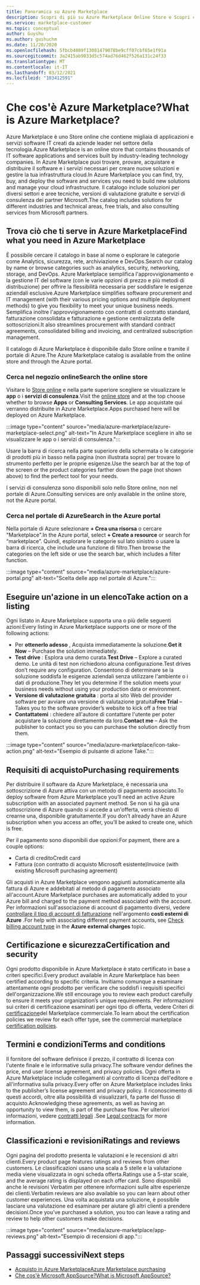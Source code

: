 ```yaml
---
title: Panoramica su Azure Marketplace
description: Scopri di più su Azure Marketplace Online Store e Scopri come trovare e provare software e soluzioni.
ms.service: marketplace-customer
ms.topic: conceptual
author: Guyshu
ms.author: gushuchm
ms.date: 11/20/2020
ms.openlocfilehash: 5fbcb4809f13081479078be9cff07cbf65e1f91a
ms.sourcegitcommit: 3a2415ab9833d5c574ad76d462f526a131c24f33
ms.translationtype: MT
ms.contentlocale: it-IT
ms.lasthandoff: 03/12/2021
ms.locfileid: "103412591"
---
```

# <a name="what-is-azure-marketplace"></a><span data-ttu-id="0d7b3-103">Che cos'è Azure Marketplace?</span><span class="sxs-lookup"><span data-stu-id="0d7b3-103">What is Azure Marketplace?</span></span>

<span data-ttu-id="0d7b3-104">Azure Marketplace è uno Store online che contiene migliaia di applicazioni e servizi software IT creati da aziende leader nel settore della tecnologia.</span><span class="sxs-lookup"><span data-stu-id="0d7b3-104">Azure Marketplace is an online store that contains thousands of IT software applications and services built by industry-leading technology companies.</span></span> <span data-ttu-id="0d7b3-105">In Azure Marketplace puoi trovare, provare, acquistare e distribuire il software e i servizi necessari per creare nuove soluzioni e gestire la tua infrastruttura cloud.</span><span class="sxs-lookup"><span data-stu-id="0d7b3-105">In Azure Marketplace you can find, try, buy, and deploy the software and services you need to build new solutions and manage your cloud infrastructure.</span></span> <span data-ttu-id="0d7b3-106">Il catalogo include soluzioni per diversi settori e aree tecniche, versioni di valutazione gratuite e servizi di consulenza dei partner Microsoft.</span><span class="sxs-lookup"><span data-stu-id="0d7b3-106">The catalog includes solutions for different industries and technical areas, free trials, and also consulting services from Microsoft partners.</span></span>

## <a name="find-what-you-need-in-azure-marketplace"></a><span data-ttu-id="0d7b3-107">Trova ciò che ti serve in Azure Marketplace</span><span class="sxs-lookup"><span data-stu-id="0d7b3-107">Find what you need in Azure Marketplace</span></span>

<span data-ttu-id="0d7b3-108">È possibile cercare il catalogo in base al nome o esplorare le categorie come Analytics, sicurezza, rete, archiviazione e DevOps.</span><span class="sxs-lookup"><span data-stu-id="0d7b3-108">Search our catalog by name or browse categories such as analytics, security, networking, storage, and DevOps.</span></span> <span data-ttu-id="0d7b3-109">Azure Marketplace semplifica l'approvvigionamento e la gestione IT del software (con le varie opzioni di prezzo e più metodi di distribuzione) per offrire la flessibilità necessaria per soddisfare le esigenze aziendali esclusive.</span><span class="sxs-lookup"><span data-stu-id="0d7b3-109">Azure Marketplace simplifies software procurement and IT management (with their various pricing options and multiple deployment methods) to give you flexibility to meet your unique business needs.</span></span> <span data-ttu-id="0d7b3-110">Semplifica inoltre l'approvvigionamento con contratti di contratto standard, fatturazione consolidata e fatturazione e gestione centralizzata delle sottoscrizioni.</span><span class="sxs-lookup"><span data-stu-id="0d7b3-110">It also streamlines procurement with standard contract agreements, consolidated billing and invoicing, and centralized subscription management.</span></span>

<span data-ttu-id="0d7b3-111">Il catalogo di Azure Marketplace è disponibile dallo Store online e tramite il portale di Azure.</span><span class="sxs-lookup"><span data-stu-id="0d7b3-111">The Azure Marketplace catalog is available from the online store and through the Azure portal.</span></span>  

### <a name="search-the-online-store"></a><span data-ttu-id="0d7b3-112">Cerca nel negozio online</span><span class="sxs-lookup"><span data-stu-id="0d7b3-112">Search the online store</span></span>

<span data-ttu-id="0d7b3-113">Visitare lo [Store online](https://azuremarketplace.microsoft.com/) e nella parte superiore scegliere se visualizzare le **app** o i **servizi di consulenza**.</span><span class="sxs-lookup"><span data-stu-id="0d7b3-113">Visit the [online store](https://azuremarketplace.microsoft.com/) and at the top choose whether to browse **Apps** or **Consulting Services**.</span></span> <span data-ttu-id="0d7b3-114">Le app acquistate qui verranno distribuite in Azure Marketplace.</span><span class="sxs-lookup"><span data-stu-id="0d7b3-114">Apps purchased here will be deployed on Azure Marketplace.</span></span>

:::image type="content" source="media/azure-marketplace/azure-marketplace-select.png" alt-text="In Azure Marketplace scegliere in alto se visualizzare le app o i servizi di consulenza.":::

<span data-ttu-id="0d7b3-116">Usare la barra di ricerca nella parte superiore della schermata o le categorie di prodotti più in basso nella pagina (non illustrata sopra) per trovare lo strumento perfetto per le proprie esigenze.</span><span class="sxs-lookup"><span data-stu-id="0d7b3-116">Use the search bar at the top of the screen or the product categories farther down the page (not shown above) to find the perfect tool for your needs.</span></span>

<span data-ttu-id="0d7b3-117">I servizi di consulenza sono disponibili solo nello Store online, non nel portale di Azure.</span><span class="sxs-lookup"><span data-stu-id="0d7b3-117">Consulting services are only available in the online store, not the Azure portal.</span></span>

### <a name="search-in-the-azure-portal"></a><span data-ttu-id="0d7b3-118">Cerca nel portale di Azure</span><span class="sxs-lookup"><span data-stu-id="0d7b3-118">Search in the Azure portal</span></span>

<span data-ttu-id="0d7b3-119">Nella portale di Azure selezionare **+ Crea una risorsa** o cercare "Marketplace".</span><span class="sxs-lookup"><span data-stu-id="0d7b3-119">In the Azure portal, select **+ Create a resource** or search for “marketplace”.</span></span> <span data-ttu-id="0d7b3-120">Quindi, esplorare le categorie sul lato sinistro o usare la barra di ricerca, che include una funzione di filtro.</span><span class="sxs-lookup"><span data-stu-id="0d7b3-120">Then browse the categories on the left side or use the search bar, which includes a filter function.</span></span>

:::image type="content" source="media/azure-marketplace/azure-portal.png" alt-text="Scelta delle app nel portale di Azure.":::

## <a name="take-action-on-a-listing"></a><span data-ttu-id="0d7b3-122">Eseguire un'azione in un elenco</span><span class="sxs-lookup"><span data-stu-id="0d7b3-122">Take action on a listing</span></span>

<span data-ttu-id="0d7b3-123">Ogni listato in Azure Marketplace supporta una o più delle seguenti azioni:</span><span class="sxs-lookup"><span data-stu-id="0d7b3-123">Every listing in Azure Marketplace supports one or more of the following actions:</span></span>

- <span data-ttu-id="0d7b3-124">Per **ottenerlo adesso** , Acquista immediatamente la soluzione.</span><span class="sxs-lookup"><span data-stu-id="0d7b3-124">**Get it Now** – Purchase the solution immediately.</span></span>
- <span data-ttu-id="0d7b3-125">**Test drive** : Esplora una demo curata.</span><span class="sxs-lookup"><span data-stu-id="0d7b3-125">**Test Drive** – Explore a curated demo.</span></span> <span data-ttu-id="0d7b3-126">Le unità di test non richiedono alcuna configurazione.</span><span class="sxs-lookup"><span data-stu-id="0d7b3-126">Test drives don’t require any configuration.</span></span> <span data-ttu-id="0d7b3-127">Consentono di determinare se la soluzione soddisfa le esigenze aziendali senza utilizzare l'ambiente o i dati di produzione.</span><span class="sxs-lookup"><span data-stu-id="0d7b3-127">They let you determine if the solution meets your business needs without using your production data or environment.</span></span>
- <span data-ttu-id="0d7b3-128">**Versione di valutazione gratuita** : porta al sito Web del provider software per avviare una versione di valutazione gratuita</span><span class="sxs-lookup"><span data-stu-id="0d7b3-128">**Free Trial** – Takes you to the software provider’s website to kick off a free trial</span></span>
- <span data-ttu-id="0d7b3-129">**Contattatemi** : chiedere all'autore di contattare l'utente per poter acquistare la soluzione direttamente da loro.</span><span class="sxs-lookup"><span data-stu-id="0d7b3-129">**Contact me** – Ask the publisher to contact you so you can purchase the solution directly from them.</span></span>

:::image type="content" source="media/azure-marketplace/icon-take-action.png" alt-text="Esempio di pulsante di azione Take.":::

## <a name="purchasing-requirements"></a><span data-ttu-id="0d7b3-131">Requisiti di acquisto</span><span class="sxs-lookup"><span data-stu-id="0d7b3-131">Purchasing requirements</span></span>

<span data-ttu-id="0d7b3-132">Per distribuire il software da Azure Marketplace, è necessaria una sottoscrizione di Azure attiva con un metodo di pagamento associato.</span><span class="sxs-lookup"><span data-stu-id="0d7b3-132">To deploy software from Azure Marketplace you’ll need an active Azure subscription with an associated payment method.</span></span> <span data-ttu-id="0d7b3-133">Se non si ha già una sottoscrizione di Azure quando si accede a un'offerta, verrà chiesto di crearne una, disponibile gratuitamente.</span><span class="sxs-lookup"><span data-stu-id="0d7b3-133">If you don’t already have an Azure subscription when you access an offer, you’ll be asked to create one, which is free.</span></span>

<span data-ttu-id="0d7b3-134">Per il pagamento sono disponibili due opzioni:</span><span class="sxs-lookup"><span data-stu-id="0d7b3-134">For payment, there are a couple options:</span></span>  

- <span data-ttu-id="0d7b3-135">Carta di credito</span><span class="sxs-lookup"><span data-stu-id="0d7b3-135">Credit card</span></span>
- <span data-ttu-id="0d7b3-136">Fattura (con contratto di acquisto Microsoft esistente)</span><span class="sxs-lookup"><span data-stu-id="0d7b3-136">Invoice (with existing Microsoft purchasing agreement)</span></span>

<span data-ttu-id="0d7b3-137">Gli acquisti in Azure Marketplace vengono aggiunti automaticamente alla fattura di Azure e addebitati al metodo di pagamento associato all'account.</span><span class="sxs-lookup"><span data-stu-id="0d7b3-137">Azure Marketplace purchases are automatically added to your Azure bill and charged to the payment method associated with the account.</span></span> <span data-ttu-id="0d7b3-138">Per informazioni sull'associazione di account di pagamento diversi, vedere [controllare il tipo di account di fatturazione](/azure/cost-management-billing/understand/understand-azure-marketplace-charges#check-billing-account-type) nell'argomento **costi esterni di Azure** .</span><span class="sxs-lookup"><span data-stu-id="0d7b3-138">For help with associating different payment accounts, see [Check billing account type](/azure/cost-management-billing/understand/understand-azure-marketplace-charges#check-billing-account-type) in the **Azure external charges** topic.</span></span>

## <a name="certification-and-security"></a><span data-ttu-id="0d7b3-139">Certificazione e sicurezza</span><span class="sxs-lookup"><span data-stu-id="0d7b3-139">Certification and security</span></span>

<span data-ttu-id="0d7b3-140">Ogni prodotto disponibile in Azure Marketplace è stato certificato in base a criteri specifici.</span><span class="sxs-lookup"><span data-stu-id="0d7b3-140">Every product available in Azure Marketplace has been certified according to specific criteria.</span></span> <span data-ttu-id="0d7b3-141">Invitiamo comunque a esaminare attentamente ogni prodotto per verificare che soddisfi i requisiti specifici dell'organizzazione.</span><span class="sxs-lookup"><span data-stu-id="0d7b3-141">We still encourage you to review each product carefully to ensure it meets your organization’s unique requirements.</span></span> <span data-ttu-id="0d7b3-142">Per informazioni sui criteri di certificazione esaminati per ogni tipo di offerta, vedere Criteri di [certificazione](/legal/marketplace/certification-policies)del Marketplace commerciale.</span><span class="sxs-lookup"><span data-stu-id="0d7b3-142">To learn about the certification policies we review for each offer type, see the commercial marketplace [certification policies](/legal/marketplace/certification-policies).</span></span>

## <a name="terms-and-conditions"></a><span data-ttu-id="0d7b3-143">Termini e condizioni</span><span class="sxs-lookup"><span data-stu-id="0d7b3-143">Terms and conditions</span></span>

<span data-ttu-id="0d7b3-144">Il fornitore del software definisce il prezzo, il contratto di licenza con l'utente finale e le informative sulla privacy.</span><span class="sxs-lookup"><span data-stu-id="0d7b3-144">The software vendor defines the price, end user license agreement, and privacy policies.</span></span> <span data-ttu-id="0d7b3-145">Ogni offerta in Azure Marketplace include collegamenti al contratto di licenza dell'editore e all'informativa sulla privacy.</span><span class="sxs-lookup"><span data-stu-id="0d7b3-145">Every offer on Azure Marketplace includes links to the publisher’s license agreement and privacy policy.</span></span> <span data-ttu-id="0d7b3-146">Il riconoscimento di questi accordi, oltre alla possibilità di visualizzarli, fa parte del flusso di acquisto.</span><span class="sxs-lookup"><span data-stu-id="0d7b3-146">Acknowledging these agreements, as well as having an opportunity to view them, is part of the purchase flow.</span></span> <span data-ttu-id="0d7b3-147">Per ulteriori informazioni, vedere [contratti legali](legal-contracts.md) .</span><span class="sxs-lookup"><span data-stu-id="0d7b3-147">See [Legal contracts](legal-contracts.md) for more information.</span></span>

## <a name="ratings-and-reviews"></a><span data-ttu-id="0d7b3-148">Classificazioni e revisioni</span><span class="sxs-lookup"><span data-stu-id="0d7b3-148">Ratings and reviews</span></span>

<span data-ttu-id="0d7b3-149">Ogni pagina del prodotto presenta le valutazioni e le recensioni di altri clienti.</span><span class="sxs-lookup"><span data-stu-id="0d7b3-149">Every product page features ratings and reviews from other customers.</span></span> <span data-ttu-id="0d7b3-150">Le classificazioni usano una scala a 5 stelle e la valutazione media viene visualizzata in ogni scheda offerta.</span><span class="sxs-lookup"><span data-stu-id="0d7b3-150">Ratings use a 5-star scale, and the average rating is displayed on each offer card.</span></span> <span data-ttu-id="0d7b3-151">Sono disponibili anche le revisioni Verbatim per ottenere informazioni sulle altre esperienze dei clienti.</span><span class="sxs-lookup"><span data-stu-id="0d7b3-151">Verbatim reviews are also available so you can learn about other customer experiences.</span></span> <span data-ttu-id="0d7b3-152">Una volta acquistata una soluzione, è possibile lasciare una valutazione ed esaminare per aiutare gli altri clienti a prendere decisioni.</span><span class="sxs-lookup"><span data-stu-id="0d7b3-152">Once you’ve purchased a solution, you too can leave a rating and review to help other customers make decisions.</span></span>

:::image type="content" source="media/azure-marketplace/app-reviews.png" alt-text="Esempio di recensioni di app.":::

## <a name="next-steps"></a><span data-ttu-id="0d7b3-154">Passaggi successivi</span><span class="sxs-lookup"><span data-stu-id="0d7b3-154">Next steps</span></span>

- [<span data-ttu-id="0d7b3-155">Acquisto in Azure Marketplace</span><span class="sxs-lookup"><span data-stu-id="0d7b3-155">Azure Marketplace purchasing</span></span>](azure-purchasing-invoicing.md)
- [<span data-ttu-id="0d7b3-156">Che cos'è Microsoft AppSource?</span><span class="sxs-lookup"><span data-stu-id="0d7b3-156">What is Microsoft AppSource?</span></span>](appsource-overview.md)